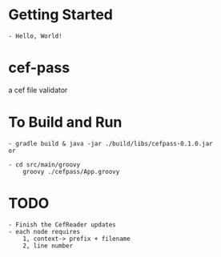 Getting Started
===============

    - Hello, World!


cef-pass
========

a cef file validator


To Build and Run
================

    - gradle build & java -jar ./build/libs/cefpass-0.1.0.jar
    or 

    - cd src/main/groovy
        groovy ./cefpass/App.groovy
    
TODO 
====
    - Finish the CefReader updates
    - each node requires   
        1, context-> prefix + filename
        2, line number
        